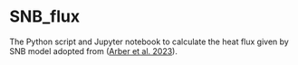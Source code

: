 # SNB_flux
The Python script and Jupyter notebook to calculate the heat flux given by SNB model adopted from ([Arber et al. 2023](https://doi.org/10.3389/fspas.2023.1155124)).
